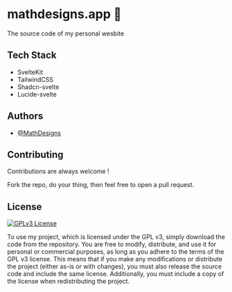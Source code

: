 # mathdesigns.app 🚀

The source code of my personal wesbite

## Tech Stack
- SvelteKit
- TailwindCSS
- Shadcn-svelte
- Lucide-svelte

## Authors

- [@MathDesigns](https://github.com/MathDesigns)


## Contributing

Contributions are always welcome !

Fork the repo, do your thing, then feel free to open a pull request.


## License

[![GPLv3 License](https://img.shields.io/badge/License-GPL%20v3-yellow.svg)](https://opensource.org/license/gpl-3-0)

To use my project, which is licensed under the GPL v3, simply download the code from the repository. You are free to modify, distribute, and use it for personal or commercial purposes, as long as you adhere to the terms of the GPL v3 license. This means that if you make any modifications or distribute the project (either as-is or with changes), you must also release the source code and include the same license. Additionally, you must include a copy of the license when redistributing the project.